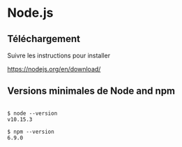 
# Node.js

## Téléchargement

Suivre les instructions pour installer

https://nodejs.org/en/download/

## Versions minimales de Node and npm
```

$ node --version
v10.15.3

$ npm --version
6.9.0



```

